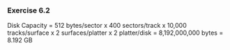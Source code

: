 ### Exercise 6.2
Disk Capacity = 512 bytes/sector x 400 sectors/track x 10,000 tracks/surface x 2 surfaces/platter x 2 platter/disk 
              = 8,192,000,000 bytes 
              = 8.192 GB 
